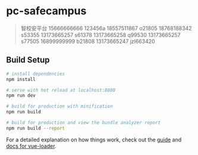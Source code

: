 # pc-safecampus

> 智校安平台
15666666666  123456a
18557511867  o21805
18768188342  s53355
13173665257  s61378
13173665258  q99530
13173665257  s77505
16899999999  b21808
13173665247  jzl663420

## Build Setup

``` bash
# install dependencies
npm install

# serve with hot reload at localhost:8080
npm run dev

# build for production with minification
npm run build

# build for production and view the bundle analyzer report
npm run build --report
```

For a detailed explanation on how things work, check out the [guide](http://vuejs-templates.github.io/webpack/) and [docs for vue-loader](http://vuejs.github.io/vue-loader).
